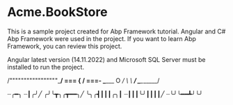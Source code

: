 # Acme.BookStore

This is a sample project created for Abp Framework tutorial.
Angular and C# Abp Framework were used in the project.
If you want to learn Abp Framework, you can review this project.

Angular latest version (14.11.2022) and Microsoft SQL Server must be installed to run the project.


/"""""""""""""""""\___/ ===
{                       /  ===-
\______ O           __/
 \    \         __/
  \____\_______/
  
┈╭━╮
┈┃╭╯╱
╭╯╰┳╮╭┳━━╮╱
╰╮╭┫┃┃┃╭╮┃
┈┃┃┃╰╯┃┃┃┃╱
┈╰╯╰━━┻╯╰╯
